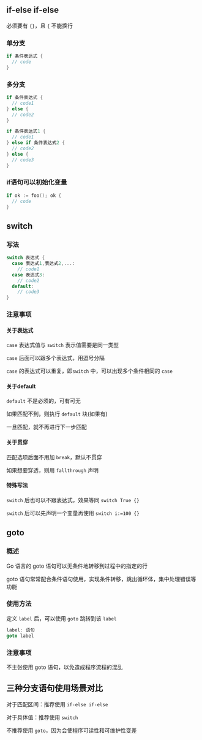 ## if-else if-else

必须要有 `{}`，且 `{` 不能换行

### 单分支

```go
if 条件表达式 {
  // code
}
```

### 多分支

```go
if 条件表达式 {
  // code1
} else {
  // code2
}

if 条件表达式1 {
  // code1
} else if 条件表达式2 {
  // code2
} else {
  // code3
}
```

### if语句可以初始化变量

```go
if ok := foo(); ok {
  // code
}
```



## switch

### 写法

```go
switch 表达式 {
  case 表达式1,表达式2,...:
    // code1
  case 表达式3:
    // code2
  default:
    // code3
}
```

### 注意事项

#### 关于表达式

`case` 表达式值与 `switch` 表示值需要是同一类型

`case` 后面可以跟多个表达式，用逗号分隔

`case` 的表达式可以重复，即`switch` 中，可以出现多个条件相同的 `case`

#### 关于default

`default` 不是必须的，可有可无

如果匹配不到，则执行 `default` 块(如果有)

一旦匹配，就不再进行下一步匹配

#### 关于贯穿

匹配选项后面不用加 `break`，默认不贯穿

如果想要穿透，则用 `fallthrough` 声明

#### 特殊写法

`switch` 后也可以不跟表达式，效果等同 `switch True {}`

`switch` 后可以先声明一个变量再使用 `switch i:=100 {}`



## goto

### 概述

Go 语言的 goto 语句可以无条件地转移到过程中的指定的行

goto 语句常常配合条件语句使用，实现条件转移，跳出循环体，集中处理错误等功能

### 使用方法

定义 `label` 后，可以使用 `goto` 跳转到该 `label`

```go
label: 语句
goto label
```

### 注意事项

不主张使用 goto 语句，以免造成程序流程的混乱



## 三种分支语句使用场景对比

对于匹配区间：推荐使用 `if-else if-else`

对于具体值：推荐使用 `switch`

不推荐使用 `goto`，因为会使程序可读性和可维护性变差

